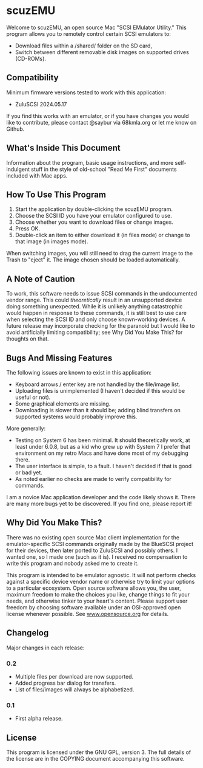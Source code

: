 scuzEMU
=======

Welcome to scuzEMU, an open source Mac "SCSI EMulator Utility." This program
allows you to remotely control certain SCSI emulators to:

* Download files within a /shared/ folder on the SD card,
* Switch between different removable disk images on supported drives (CD-ROMs).

Compatibility
-------------

Minimum firmware versions tested to work with this application:

* ZuluSCSI 2024.05.17

If you find this works with an emulator, or if you have changes you would like
to contribute, please contact @saybur via 68kmla.org or let me know on Github.

What's Inside This Document
---------------------------

Information about the program, basic usage instructions, and more
self-indulgent stuff in the style of old-school "Read Me First" documents
included with Mac apps.

How To Use This Program
-----------------------

1. Start the application by double-clicking the scuzEMU program.
2. Choose the SCSI ID you have your emulator configured to use.
3. Choose whether you want to download files or change images.
4. Press OK.
5. Double-click an item to either download it (in files mode) or change to that
   image (in images mode).

When switching images, you will still need to drag the current image to the
Trash to "eject" it. The image chosen should be loaded automatically.

A Note of Caution
-----------------

To work, this software needs to issue SCSI commands in the undocumented vendor
range. This could _theoretically_ result in an unsupported device doing
something unexpected. While it is unlikely anything catastrophic would happen
in response to these commands, it is still best to use care when selecting the
SCSI ID and only choose known-working devices. A future release may incorporate
checking for the paranoid but I would like to avoid artificially limiting
compatibility; see Why Did You Make This? for thoughts on that.

Bugs And Missing Features
-------------------------

The following issues are known to exist in this application:

* Keyboard arrows / enter key are not handled by the file/image list.
* Uploading files is unimplemented (I haven't decided if this would be useful
  or not).
* Some graphical elements are missing.
* Downloading is slower than it should be; adding blind transfers on supported
  systems would probably improve this.

More generally:

* Testing on System 6 has been minimal. It should theoretically work, at least
  under 6.0.8, but as a kid who grew up with System 7 I prefer that environment
  on my retro Macs and have done most of my debugging there.
* The user interface is simple, to a fault. I haven't decided if that is good
  or bad yet.
* As noted earlier no checks are made to verify compatibility for commands.

I am a novice Mac application developer and the code likely shows it. There are
many more bugs yet to be discovered. If you find one, please report it!

Why Did You Make This?
----------------------

There was no existing open source Mac client implementation for the
emulator-specific SCSI commands originally made by the BlueSCSI project for
their devices, then later ported to ZuluSCSI and possibly others. I wanted one,
so I made one (such as it is). I received no compensation to write this program
and nobody asked me to create it.

This program is intended to be emulator agnostic. It will not perform checks
against a specific device vendor name or otherwise try to limit your options to
a particular ecosystem. Open source software allows you, the user, maximum
freedom to make the choices you like, change things to fit your needs, and
otherwise tinker to your heart's content. Please support user freedom by
choosing software available under an OSI-approved open license whenever
possible. See www.opensource.org for details.

Changelog
---------

Major changes in each release:

### 0.2

- Multiple files per download are now supported.
- Added progress bar dialog for transfers.
- List of files/images will always be alphabetized.

### 0.1

- First alpha release.

License
-------

This program is licensed under the GNU GPL, version 3. The full details of the
license are in the COPYING document accompanying this software.
